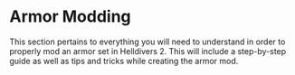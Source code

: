 # Armor Modding

This section pertains to everything you will need to understand in order to properly mod an armor set in Helldivers 2. This will include a step-by-step guide as well as tips and tricks while creating the armor mod.